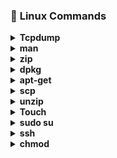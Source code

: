
### :diamond_shape_with_a_dot_inside: <a name="Linux Commands">Linux Commands</a>

<details>
<summary><b>Tcpdump</b></summary>
- <b>tcpdump:</b> it is used to capture tcp/ip packets that transfered or received over a network on a specific interface.
- <b>Examples</b> 
  * tcpdump -c 5 -i ens3, capture 5 packets on interface ens3
  * tcpdump -D, Display list of available interfaces on system.
  * tcpdump -i ens3 tcp, only capture the tcp packets on interface ens3.

</details>

<details>
<summary><b>man</b></summary>
- <b>man:</b>it is used to retrive information in manual & display it as a text output on your screen.
- <b>Examples</b>
  * man ifconfig, it will display manual of 'iconfig' command on screen.
  * man tcpdump , it will display manual of 'tcpdump' command on screen.
</details>

<details>
<summary><b>zip</b></summary>
- <b>Zip:</b>it is used to compress the files to reduce the size & also used as file package utility.
- <b>Examples</b>
  * zip myfile1.zip myfile.txt, it will create .zip file of myfile.txt file.
  * zip -r newfolder.zip myfolder/, it will create .zip file of myfolder.
</details>

<details>
<summary><b>dpkg</b></summary>
- <b>dpkg:</b>it is main package management program in debian & debian based system.it is used to install,build,remove & manage packages.
- <b>Examples</b>
  * dpkg -i package_name.deb, it will install the package.
  * dpkg -r package_name.deb, it will remove the package.
  * dpkg -l ,it will show the list of installed packages.
</details>

<details>
<summary><b>apt-get</b></summary>
- <b>Apt-get:</b>it is command line tool for working with APT software packages.
- <b>Examples</b>
  * apt-get install git, it will install git package in your system.
  * apt-get remove yum, it will remove yum package from your system.
</details>

<details>
<summary><b>scp</b></summary>
- <b>Scp:</b>it allows files to be copied to,from or between different hosts.
- <b>Examples</b>
  * scp myfile.txt root@remotehost:/root, it will copy the file from local host to root directory of remotehost.
  * scp -r mydir root@remotehost:/Desktop, it will copy the whole directory from local host to Desktop of remotehost.
</details>

<details>
<summary><b>unzip</b></summary>
- <b>unzip:</b>it is used to extract compressed files in a zip archive.
- <b>Examples</b>
  * unzip myfile.zip, it will unzip the zip file.
  * unzip myfolder.zip, it will unzip the zip folder.
</details>

<details>
<summary><b>Touch</b></summary>
- <b>Touch:</b>it is used to change the file timestamps & also use to create empty files.
- <b>Examples</b>
  * touch -a myfile.txt, it will change the access of myfile.txt
  * touch -m myfile.txt, it will change the modify of myfile.txt
</details>

<details>
<summary><b>sudo su</b></summary>
- <b>Sudo su:</b>it prompt you to your username and password.
- <b>Examples</b>
  * sudo su root, it will prompt user to root.
  * sudo su baqir,it will prompt user to baqir.
</details>

<details>
<summary><b>ssh</b></summary>
- <b>ssh:</b>it provides a secure encrypted connection between two hosts over a network.
- <b>Examples</b>
  * ssh user@remotehost, it will connect you with remote host.
  * ssh -v user@remotehost, it will show you debugging on remotehost.
</details>

<details>
<summary><b>chmod</b></summary>
- <b>chmod:</b>it is used to change the permission of file.
- <b>Examples</b>
  * chmod 777 myfile.txt, it means you allow everyone to read,write & execute that file.
  * chmod 755 myfile.txt, it means you allow everyone to read and execute that file.
<details>

<details>
<summary><b>ping</b></summary>
- <b>ping:</b>it is used to check connectivity between two nodes.
- <b>Examples</b>
  * ping -c 10 172.30.222.151, it send 10 packets to 172.30.222.151
  * ping -i 5 google.com, it will wait 5 second before sending packets to ggogle.com
</details>

<details>
<summary><b>tar</b></summary>
- <b>tar:</b>it is used to create compressed archive files.
- <b>Examples</b>
  * tar -xvzf myfile.tar.gz, it will extract tar files out of tar.gz archive.
  * tar -xvzf myfile.tar.gz -C /Desktop ,it will extract tar files to specific folder.
</details>

<details>
<summary><b>top</b></summary>
- <b>top:</b>it is used to allow users to monitor processes and system resource usage on linux.
- <b>Examples</b>
  * top -u baqir ,it will show specific user 'baqir' processess & resource usages.
  * top -n 2 , top command refreshes untill you quit. running this command top will refresh only 2 times.
</details>

<details>
<summary><b>ifconfig</b></summary>
- <b>ifconfig:</b>it is used to initialize an interface, assign ip address to an interface & enable or disable interface on demand.
- <b>Examples</b>
  * ifconfig ens3, it will show information of ens3 interface.
  * ifconfig ens8 up, it will enable interface ens8. 
</details>

<details>
<summary><b>grep</b></summary>
- <b>grep:</b> it processes text line by line & prints any lines which match a specified pattern.
- <b>Examples</b>
  * grep "baqir" myfile.txt ,it will search baqir in file.
  * grep -n “linux*” myfile.txt ,it will display line number which contain linux.
</details>

<details>
<summary><b>gcc</b></summary>
- <b>gcc:</b>it used for compilation of C code.
- <b>Examples</b>
  * gcc file.c , it will executes the complete compilation process and outputs an executable with name a.out in same directory.
  * gcc file.c -o main ,it will executes the complete compilation process & produce an output file with name ‘main’ in same directory.
</details>

<details>
<summary><b>ps</b></summary>
- <b>ps:</b>it is used to provide information about the currently runnning processes including their PID's.
- <b>Examples</b>
  * ps , it will display all processes running on current machine.
  * ps -fp 17796,18277 , it will make selection of mentioned PID's.
</details>

<details>
<summary><b>pkill</b></summary>
- <b>pkill:</b>it allows user to kill the program simply by specifying the name.
- <b>Examples</b>
  * pkill processname , it will kill the mentioned process.
  * pkill -f httpd ,  it will kill them all using -f option
</details>

<details>
<summary><b>find</b></summary>
- <b>find:</b>it is used to find files & directories & perform subsequent operations on it.
- <b>Examples</b>
  * find . -name myfile.txt ,it will find the directory in which file exists.
  * find / -type d -name task, it will find all the directories with the name task.
</details>

<details>
<summary><b>history</b></summary>
- <b>history:</b>it is used to show user recently used commands.
- <b>Examples</b>
  * history 5 , it will display last 5 command which recently used.
  * history -c, it will clear all the commands whicha re recently used.
</details>

<details>
<summary><b>echo</b></summary>
- <b>echo:</b>In bash & C shell echo command writes its arguments to standard output.
- <b>Examples</b>
  * echo "my name is baqir" , it will print the string on screen.
  * echo nameserver 8.8.8.8 >> myfile.txt ,it will write nameserver 8.8.8.8 in file.
</details>

<details>
<summary><b>export</b></summary>
- <b>export:</b>it marks an environment variable to be exported with any newly forked child processes.it allows child process to inherit all marked variables.
- <b>Examples</b>
  * export -p ,it will export all the variable of current shell.
  * export EDITOR=/usr/bin/vim , it will set vim as a text editor.
</details>

<details>
<summary><b>passwd</b></summary>
- <b>passwd:</b>it is used to change the user password.
- <b>Examples</b>
  * sudo passwd baqir, it will change the password of user.
  * passwd -d baqir, it will delete the password of user.
</details>

<details>
<summary><b>iptables/b></summary>
- <b>iptables:</b>it is used to setup, maintain, & inspect the tables of ipv4 packet filter rules in linux kernal.
- <b>Examples</b>
  * iptables -F ,it will clean-up all the default rules, and existing rules
  * iptables -L ,it will list the default table rules.
</details>

<details>
<summary><b>insmod</summary>
- <b>insmod:</b>it is used to insert a module into the linux kernal.
- <b>Examples</b>
  * insmod dummy type="wpa" debug=1 , it will insert the module dummy to the kernal with two arguments type and debug.
  * insmod lp, it will insert the module lp to the kernal.
</details>

<details>
<summary><b>lsmod</b></summary>
- <b>lsmod:</b>it shows which loadable kernal modules are currently loaded.
- <b>Examples</b>
  * lsmod | grep ppdev ,it will display the information of ppdev module.
  * lsmod , it will display all the kernal modules of machine.
</details>

<details>
<summary><b>rmmod</b></summary>
- <b>rmmod:</b>it is used to unloads loadable modules from the running kernal.
- <b>Examples</b>
  * rmmod lp , it will remove kernal module lp.
  * rmmod ttm, it will remove kernal module ttm.
</details>

<details>
<summary><b>ls</b></summary>
- <b>ls:</b>it is used list all the files of current working directory.
- <b>Examples</b>
  * ls -a, it will list all the files including hidden files of current directory.
  * ls -ls Desktop/, it will list the Desktop inforamtion.
</details>
<details>
<summary><b>mv</b></summary>
- <b>mv:</b>it is used to move files from one directory to another.
- <b>Examples</b>
  * mv myfile.txt /root/downloads, it will move file from current diectory to /root/downloads.
  * mv my*.txt /root/documents, it will move multiple files having name 'my' from curent directoy to /root/documents.

</details>

<details>
<summary><b>cp</b></summary>
- <b>cp:</b>it is used to copy files from one directory to another.
- <b>Examples</b>
  * cp myfile.txt /root/downloads/newfile.txt, it will copy file to /root/downloads with rename 'newfile.txt'.
  * cp -n myfile.txt ~/root/Desktop/, it will not overwrite the existing file. 
</details>

<details>
<summary><b>rm</b></summary>
- <b>rm:</b>it is used to remove files & directories.
- <b>Examples</b>
  * rm myfile.txt, it will remove file.
  * rm -rf task, it will remove task directory.
</details>

<details>
<summary><b>mkdir</b></summary>
- <b>mkdir:</b>it is used to create new directory.an:it is used to retrive information in manual & display it as a text output on your screen.
- <b>Examples</b>
  * mkdir linux_dir, it will make new directory 'linux_dir' in current directory.
  * mkdir dir1 dir2 dir3, it will create multiple directories in current directory.
</details>


